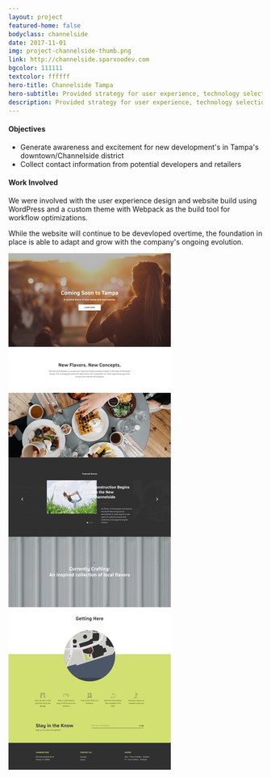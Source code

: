 ```yaml
---
layout: project
featured-home: false
bodyclass: channelside
date: 2017-11-01
img: project-channelside-thumb.png
link: http://channelside.sparxoodev.com
bgcolor: 111111
textcolor: ffffff
hero-title: Channelside Tampa
hero-subtitle: Provided strategy for user experience, technology selection, and web development for a comprehensive website redesign
description: Provided strategy for user experience, technology selection, and web development for a comprehensive website redesign
---
```


#### Objectives

- Generate awareness and excitement for new development's in Tampa's downtown/Channelside district
- Collect contact information from potential developers and retailers

#### Work Involved

We were involved with the user experience design and website build using WordPress and a custom theme with Webpack as the build tool for workflow optimizations.

While the website will continue to be devevloped overtime, the foundation in place is able to adapt and grow with the company's ongoing evolution.

![channelside tampa website v1](/assets/images/project-channelside-home.png)
